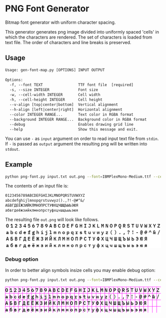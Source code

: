 # PNG Font Generator

Bitmap font generator with uniform character spacing.

This generator generates png image divided into uniformly spaced 'cells' in
which the characters are rendered. The set of characters is loaded from
text file. The order of characters and line breaks is preserved.

## Usage

```
Usage: gen-font-map.py [OPTIONS] INPUT OUTPUT

Options:
  -f, --font TEXT                TTF font file  [required]
  -s, --size INTEGER             Font size
  -w, --cell-width INTEGER       Cell width
  -h, --cell-height INTEGER      Cell height
  --v-align [top|center|bottom]  Vertical alignment
  --h-align [left|center|right]  Horizontal alignment
  --color INTEGER RANGE...       Text color in RGBA format
  --background INTEGER RANGE...  Background color in RGBA format
  --debug                        Enables drawing grid line
  --help                         Show this message and exit.
```
You can use `-` as `input` argument on order to read input text file from 
`stdin`. If `-` is passed as `output` argument the resulting png will be written
into `stdout`.

## Example

```bash
python png-font.py input.txt out.png --font=IBMPlexMono-Medium.ttf --cell-width 16 --cell-height 24 --size 18
```
The contents of an input file is:

```
0123456789ABCDEFGHIJKLMNOPQRSTUVWXYZ
abcdefghijlmnopqrstuvwyz().,?!-@#^&/
АБВГДЕЁЖЗИЙКЛМНОПРСТУФХЦЧШЩЪЫЬЭЮЯ
абвгдеёжзийклмнопрстуфхцчшщъыьэюя
```

The resulting file `out.png` will look like follows.
![](example_output.png)

### Debug option
In order to better align symbols insize cells you may enable debug option:

```bash
python png-font.py input.txt out.png --font=IBMPlexMono-Medium.ttf --cell-width 16 --cell-height 24 --size 18
```
![](example_debug_output.png)